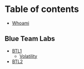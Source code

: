 # Table of contents

* [Whoami](README.md)

## Blue Team Labs

* [BTL1](blue-team-labs/btl1/README.md)
  * [Volatility](blue-team-labs/btl1/volatility.md)
* [BTL2](blue-team-labs/btl2.md)

